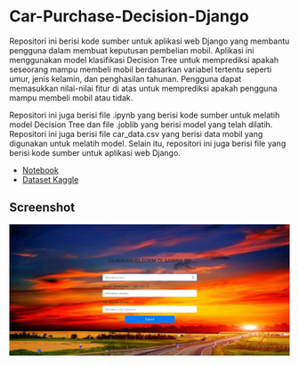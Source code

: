 # Car-Purchase-Decision-Django

Repositori ini berisi kode sumber untuk aplikasi web Django yang membantu pengguna dalam membuat keputusan pembelian mobil. Aplikasi ini menggunakan model klasifikasi Decision Tree untuk memprediksi apakah seseorang mampu membeli mobil berdasarkan variabel tertentu seperti umur, jenis kelamin, dan penghasilan tahunan. Pengguna dapat memasukkan nilai-nilai fitur di atas untuk memprediksi apakah pengguna mampu membeli mobil atau tidak.

Repositori ini juga berisi file .ipynb yang berisi kode sumber untuk melatih model Decision Tree dan file .joblib yang berisi model yang telah dilatih. Repositori ini juga berisi file car_data.csv yang berisi data mobil yang digunakan untuk melatih model. Selain itu, repositori ini juga berisi file yang berisi kode sumber untuk aplikasi web Django.

- [Notebook](https://github.com/azizp128/car-purchase-decision-django/blob/main/assets/model/car-purchase-prediction.ipynb)
- [Dataset Kaggle](https://www.kaggle.com/datasets/gabrielsantello/cars-purchase-decision-dataset)

## Screenshot
![Screenshot Halaman](https://raw.githubusercontent.com/azizp128/car-purchase-decision-django/refs/heads/main/assets/screenshot.png)
